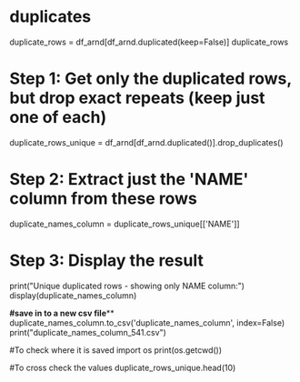 # duplicates
duplicate_rows = df_arnd[df_arnd.duplicated(keep=False)]
duplicate_rows

# Step 1: Get only the duplicated rows, but drop exact repeats (keep just one of each)
duplicate_rows_unique = df_arnd[df_arnd.duplicated()].drop_duplicates()

# Step 2: Extract just the 'NAME' column from these rows
duplicate_names_column = duplicate_rows_unique[['NAME']]

# Step 3: Display the result
print("Unique duplicated rows - showing only NAME column:")
display(duplicate_names_column)

**#save in to a new csv file****
duplicate_names_column.to_csv('duplicate_names_column', index=False)
print("duplicate_names_column_541.csv")

#To check where it is saved
import os
print(os.getcwd())

#To cross check the values
duplicate_rows_unique.head(10)
